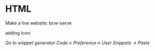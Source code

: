 # HTML
Make a live website: bcw-serve

adding icon: <i>

Go to snippet generator
Code-> Preference-> User Snippets -> Paste